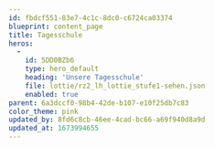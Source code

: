 ```yaml
---
id: fbdcf551-83e7-4c1c-8dc0-c6724ca03374
blueprint: content_page
title: Tagesschule
heros:
  -
    id: 5DD0BZb6
    type: hero_default
    heading: 'Unsere Tagesschule'
    file: lottie/rz2_lh_lottie_stufe1-sehen.json
    enabled: true
parent: 6a3dccf0-98b4-42de-b107-e10f25db7c83
color_theme: pink
updated_by: 8fd6c8cb-46ee-4cad-bc66-a69f940d8a9d
updated_at: 1673994655
---
```

